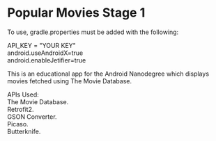 # Popular Movies Stage 1

To use, gradle.properties must be added with the following:  

API_KEY = "YOUR KEY"  
android.useAndroidX=true  
android.enableJetifier=true  

This is an educational app for the Android Nanodegree which displays movies fetched using The Movie Database.  

APIs Used:  
The Movie Database.  
Retrofit2.  
GSON Converter.  
Picaso.  
Butterknife.  

